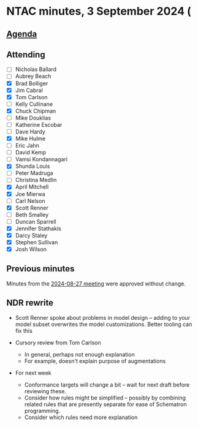# NTAC minutes, 3 September 2024 (

## [Agenda](2024-09-03-agenda.md)

## Attending

- [ ] Nicholas Ballard
- [ ] Aubrey Beach
- [x] Brad Bolliger
- [x] Jim Cabral
- [X] Tom Carlson
- [ ] Kelly Cullinane
- [X] Chuck Chipman
- [ ] Mike Douklias
- [ ] Katherine Escobar
- [ ] Dave Hardy
- [x] Mike Hulme
- [ ] Eric Jahn
- [ ] David Kemp
- [ ] Vamsi Kondannagari
- [x] Shunda Louis
- [ ] Peter Madruga
- [ ] Christina Medlin
- [x] April Mitchell
- [X] Joe Mierwa
- [ ] Carl Nelson
- [x] Scott Renner
- [ ] Beth Smalley
- [ ] Duncan Sparrell
- [x] Jennifer Stathakis
- [x] Darcy Staley
- [x] Stephen Sullivan
- [x] Josh Wilson

## Previous minutes

Minutes from the [2024-08-27 meeting](2024-08-27-minutes.md) were approved without change.

## NDR rewrite
- Scott Renner spoke about problems in model design – adding to your model subset overwrites the model customizations.  Better tooling can fix this
- Cursory review from Tom Carlson
  - In general, perhaps not enough explanation
  - For example, doesn't explain purpose of augmentations

- For next week
  - Conformance targets will change a bit – wait for next draft before reviewing these.
  - Consider how rules might be simplified – possibly by combining related rules that are presently separate for ease of Schematron programming.
  - Consider which rules need more explanation

